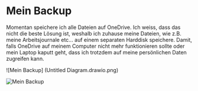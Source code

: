 # Mein Backup

Momentan speichere ich alle Dateien auf OneDrive. Ich weiss, dass das nicht die beste Lösung ist, weshalb ich zuhause meine Dateien, wie z.B. meine Arbeitsjournale etc... auf einem separaten Harddisk speichere. Damit, falls OneDrive auf meinem Computer nicht mehr funktionieren sollte oder mein Laptop kaputt geht, dass ich trotzdem auf meine persönlichen Daten zugreifen kann.

![Mein Backup] (Untitled Diagram.drawio.png)


![Mein Backup](/https://app.diagrams.net/)
